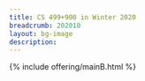 ```yaml
---
title: CS 499+900 in Winter 2020
breadcrumb: 202010
layout: bg-image
description:
---
```


{% include offering/mainB.html %}

